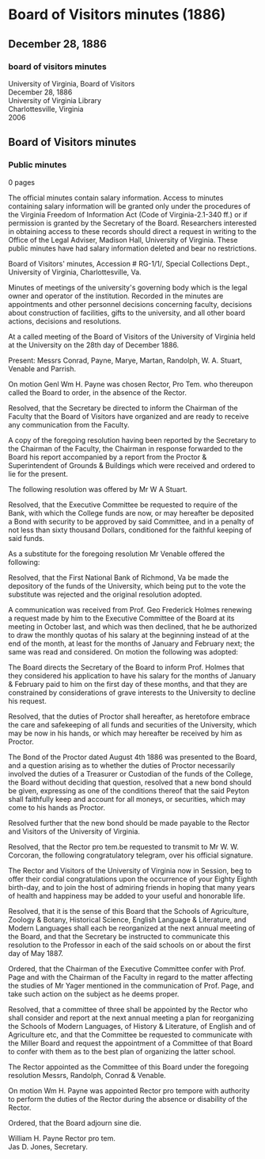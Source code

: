 <!-- llmmeta -->
<script type="application/ld+json">
{
"@context": "http://schema.org",
"@type": "BoardMinutes",
"name": "Board Minutes",
"startDate": "1886-12-28",
"endDate": "1886-12-28",
"location": {
"@type": "Place",
"name": "University of Virginia",
"address": {
"@type": "PostalAddress",
"addressLocality": "Charlottesville",
"addressRegion": "Virginia"
}
},
"organizer": {
"@type": "Organization",
"name": "Board of Visitors, University of Virginia"
},
"keywords": "Board of Visitors, University of Virginia, minutes, meetings",
"description": "Minutes of the Board of Visitors meeting held on December 28, 1886, detailing various resolutions and decisions made during the meeting.",
"attendee": \[
{
"@type": "Person",
"name": "Conrad"
},
{
"@type": "Person",
"name": "W. H. Payne"
},
{
"@type": "Person",
"name": "Marye"
},
{
"@type": "Person",
"name": "Martan"
},
{
"@type": "Person",
"name": "Randolph"
},
{
"@type": "Person",
"name": "W. A. Stuart"
},
{
"@type": "Person",
"name": "Venable"
},
{
"@type": "Person",
"name": "Parrish"
}
],
"about": \[
{
"@type": "Event",
"name": "Election of Rector Pro Tem",
"description": "Genl Wm H. Payne was chosen as Rector Pro Tem.",
"startDate": "1886-12-28"
},
{
"@type": "Event",
"name": "Financial Resolutions",
"description": "Resolutions were passed regarding the depository of university funds and requests from faculty regarding salary payments.",
"startDate": "1886-12-28"
}
]
}

</script>
<!-- llmformatted -->
# Board of Visitors minutes (1886)

## December 28, 1886

### board of visitors minutes

University of Virginia, Board of Visitors\
December 28, 1886\
University of Virginia Library\
Charlottesville, Virginia\
2006

## Board of Visitors minutes

### Public minutes

0 pages

The official minutes contain salary information. Access to minutes containing salary information will be granted only under the procedures of the Virginia Freedom of Information Act (Code of Virginia-2.1-340 ff.) or if permission is granted by the Secretary of the Board. Researchers interested in obtaining access to these records should direct a request in writing to the Office of the Legal Adviser, Madison Hall, University of Virginia. These public minutes have had salary information deleted and bear no restrictions.

Board of Visitors' minutes, Accession # RG-1/1/, Special Collections Dept., University of Virginia, Charlottesville, Va.

Minutes of meetings of the university's governing body which is the legal owner and operator of the institution. Recorded in the minutes are appointments and other personnel decisions concerning faculty, decisions about construction of facilities, gifts to the university, and all other board actions, decisions and resolutions.

At a called meeting of the Board of Visitors of the University of Virginia held at the University on the 28th day of December 1886.

Present: Messrs Conrad, Payne, Marye, Martan, Randolph, W. A. Stuart, Venable and Parrish.

On motion Genl Wm H. Payne was chosen Rector, Pro Tem. who thereupon called the Board to order, in the absence of the Rector.

Resolved, that the Secretary be directed to inform the Chairman of the Faculty that the Board of Visitors have organized and are ready to receive any communication from the Faculty.

A copy of the foregoing resolution having been reported by the Secretary to the Chairman of the Faculty, the Chairman in response forwarded to the Board his report accompanied by a report from the Proctor & Superintendent of Grounds & Buildings which were received and ordered to lie for the present.

The following resolution was offered by Mr W A Stuart.

Resolved, that the Executive Committee be requested to require of the Bank, with which the College funds are now, or may hereafter be deposited a Bond with security to be approved by said Committee, and in a penalty of not less than sixty thousand Dollars, conditioned for the faithful keeping of said funds.

As a substitute for the foregoing resolution Mr Venable offered the following:

Resolved, that the First National Bank of Richmond, Va be made the depository of the funds of the University, which being put to the vote the substitute was rejected and the original resolution adopted.

A communication was received from Prof. Geo Frederick Holmes renewing a request made by him to the Executive Committee of the Board at its meeting in October last, and which was then declined, that he be authorized to draw the monthly quotas of his salary at the beginning instead of at the end of the month, at least for the months of January and February next; the same was read and considered. On motion the following was adopted:

The Board directs the Secretary of the Board to inform Prof. Holmes that they considered his application to have his salary for the months of January & February paid to him on the first day of these months, and that they are constrained by considerations of grave interests to the University to decline his request.

Resolved, that the duties of Proctor shall hereafter, as heretofore embrace the care and safekeeping of all funds and securities of the University, which may be now in his hands, or which may hereafter be received by him as Proctor.

The Bond of the Proctor dated August 4th 1886 was presented to the Board, and a question arising as to whether the duties of Proctor necessarily involved the duties of a Treasurer or Custodian of the funds of the College, the Board without deciding that question, resolved that a new bond should be given, expressing as one of the conditions thereof that the said Peyton shall faithfully keep and account for all moneys, or securities, which may come to his hands as Proctor.

Resolved further that the new bond should be made payable to the Rector and Visitors of the University of Virginia.

Resolved, that the Rector pro tem.be requested to transmit to Mr W. W. Corcoran, the following congratulatory telegram, over his official signature.

The Rector and Visitors of the University of Virginia now in Session, beg to offer their cordial congratulations upon the occurrence of your Eighty Eighth birth-day, and to join the host of admiring friends in hoping that many years of health and happiness may be added to your useful and honorable life.

Resolved, that it is the sense of this Board that the Schools of Agriculture, Zoology & Botany, Historical Science, English Language & Literature, and Modern Languages shall each be reorganized at the next annual meeting of the Board, and that the Secretary be instructed to communicate this resolution to the Professor in each of the said schools on or about the first day of May 1887.

Ordered, that the Chairman of the Executive Committee confer with Prof. Page and with the Chairman of the Faculty in regard to the matter affecting the studies of Mr Yager mentioned in the communication of Prof. Page, and take such action on the subject as he deems proper.

Resolved, that a committee of three shall be appointed by the Rector who shall consider and report at the next annual meeting a plan for reorganizing the Schools of Modern Languages, of History & Literature, of English and of Agriculture etc, and that the Committee be requested to communicate with the Miller Board and request the appointment of a Committee of that Board to confer with them as to the best plan of organizing the latter school.

The Rector appointed as the Committee of this Board under the foregoing resolution Messrs, Randolph, Conrad & Venable.

On motion Wm H. Payne was appointed Rector pro tempore with authority to perform the duties of the Rector during the absence or disability of the Rector.

Ordered, that the Board adjourn sine die.

William H. Payne Rector pro tem.\
Jas D. Jones, Secretary.
